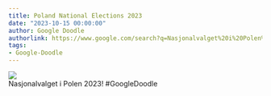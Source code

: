 ```yaml
---
title: Poland National Elections 2023
date: "2023-10-15 00:00:00"
author: Google Doodle
authorlink: https://www.google.com/search?q=Nasjonalvalget%20i%20Polen%202023
tags:
- Google-Doodle
---
```

<img src="https://www.google.com/logos/doodles/2023/poland-national-elections-2023-6753651837110154-l.png" referrerpolicy="no-referrer"><br>Nasjonalvalget i Polen 2023! #GoogleDoodle